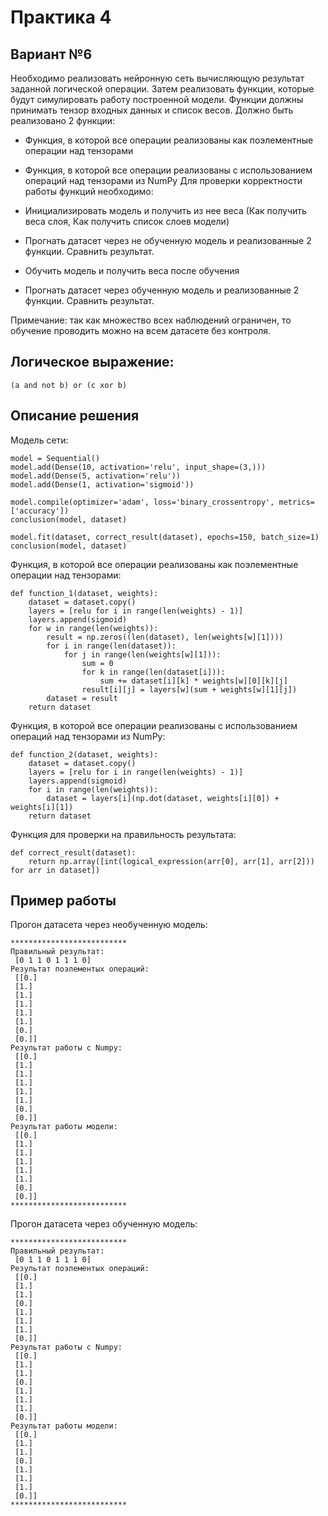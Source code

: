# Практика 4
## Вариант №6

Необходимо реализовать нейронную сеть вычисляющую результат заданной логической операции. Затем реализовать функции, которые будут симулировать работу построенной модели. Функции должны принимать тензор входных данных и список весов. Должно быть реализовано 2 функции:

- Функция, в которой все операции реализованы как поэлементные операции над тензорами
- Функция, в которой все операции реализованы с использованием операций над тензорами из NumPy
Для проверки корректности работы функций необходимо:

- Инициализировать модель и получить из нее веса (Как получить веса слоя, Как получить список слоев модели)
- Прогнать датасет через не обученную модель и реализованные 2 функции. Сравнить результат.
- Обучить модель и получить веса после обучения
- Прогнать датасет через обученную модель и реализованные 2 функции. Сравнить результат.

Примечание: так как множество всех наблюдений ограничен, то обучение проводить можно на всем датасете без контроля.

## Логическое выражение:
    
    (a and not b) or (c xor b)


## Описание решения

Модель сети:
```
model = Sequential()
model.add(Dense(10, activation='relu', input_shape=(3,)))
model.add(Dense(5, activation='relu'))
model.add(Dense(1, activation='sigmoid'))

model.compile(optimizer='adam', loss='binary_crossentropy', metrics=['accuracy'])
conclusion(model, dataset)

model.fit(dataset, correct_result(dataset), epochs=150, batch_size=1)
conclusion(model, dataset)
```
Функция, в которой все операции реализованы как поэлементные операции над тензорами:
```
def function_1(dataset, weights):
    dataset = dataset.copy()
    layers = [relu for i in range(len(weights) - 1)]
    layers.append(sigmoid)                            
    for w in range(len(weights)):
        result = np.zeros((len(dataset), len(weights[w][1])))
        for i in range(len(dataset)):
            for j in range(len(weights[w][1])):
                sum = 0
                for k in range(len(dataset[i])):
                    sum += dataset[i][k] * weights[w][0][k][j]
                result[i][j] = layers[w](sum + weights[w][1][j])
        dataset = result
    return dataset
```
Функция, в которой все операции реализованы с использованием операций над тензорами из NumPy:
```
def function_2(dataset, weights):
    dataset = dataset.copy()
    layers = [relu for i in range(len(weights) - 1)]
    layers.append(sigmoid)
    for i in range(len(weights)):
        dataset = layers[i](np.dot(dataset, weights[i][0]) + weights[i][1])
    return dataset
```
Функция для проверки на правильность результата:
```
def correct_result(dataset):
    return np.array([int(logical_expression(arr[0], arr[1], arr[2])) for arr in dataset])
```

## Пример работы
Прогон датасета через необученную модель:
```
**************************
Правильный результат:
 [0 1 1 0 1 1 1 0]
Результат поэлементых операций:
 [[0.]
 [1.]
 [1.]
 [1.]
 [1.]
 [1.]
 [0.]
 [0.]]
Результат работы с Numpy:
 [[0.]
 [1.]
 [1.]
 [1.]
 [1.]
 [1.]
 [0.]
 [0.]]
Результат работы модели:
 [[0.]
 [1.]
 [1.]
 [1.]
 [1.]
 [1.]
 [0.]
 [0.]]
**************************
```
Прогон датасета через обученную модель:
```
**************************
Правильный результат:
 [0 1 1 0 1 1 1 0]
Результат поэлементых операций:
 [[0.]
 [1.]
 [1.]
 [0.]
 [1.]
 [1.]
 [1.]
 [0.]]
Результат работы с Numpy:
 [[0.]
 [1.]
 [1.]
 [0.]
 [1.]
 [1.]
 [1.]
 [0.]]
Результат работы модели:
 [[0.]
 [1.]
 [1.]
 [0.]
 [1.]
 [1.]
 [1.]
 [0.]]
**************************
```